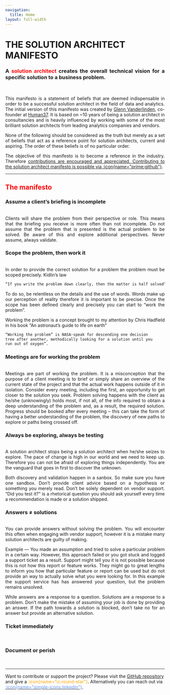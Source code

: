 ```yaml
---
navigation:
  title: Home
layout: full-width
---
```


# THE SOLUTION ARCHITECT MANIFESTO

<div style="text-align: justify;">

### A <span style="color:red"> solution architect </span> creates the overall technical vision for a specific solution to a business problem.

<br>

This manifesto is a statement of beliefs that are deemed indispensable in order to be a successful solution architect in the field of data and analytics. The initial version of this manifesto was created by [Glenn Vanderlinden](https://www.linkedin.com/in/glennvanderlinden/), co-founder at [Human37](https://human37.com). It is based on ~10 years of being a solution architect in consultancies and is heavily influenced by working with some of the most brilliant solution architects from leading analytics companies and vendors.

None of the following should be considered as the truth but merely as a set of beliefs that act as a reference point for solution architects, current and aspiring. The order of these beliefs is of no particular order.

The objective of this manifesto is to become a reference in the industry. Therefore <u>contributions are encouraged and appreciated. Contributing to the solution architect manifesto is possible via [:icon{name="prime:github"}](https://www.linkedin.com/in/glennvanderlinden/)</u>.

---

## <span style="color:red"> The manifesto </span>

### Assume a client’s briefing is incomplete

<br>
Clients will share the problem from their perspective or role. This means that the briefing you receive is more often than not incomplete. Do not assume that the problem that is presented is the actual problem to be solved. Be aware of this and explore additional perspectives. Never assume, always validate.

### Scope the problem, then work it

<br>
In order to provide the correct solution for a problem the problem must be scoped precisely.
Kidlin’s law

```md
“If you write the problem down clearly, then the matter is half solved”.
```

To do so, be relentless on the details and the use of words. Words make up our perception of reality therefore it is important to be precise. Once the scope has been defined clearly and precisely you can start to “work the problem”.

Working the problem is a concept brought to my attention by Chris Hadfield in his book “An astronaut’s guide to life on earth”

```md
“Working the problem” is NASA-speak for descending one decision
tree after another, methodically looking for a solution until you
run out of oxygen”.
```

### Meetings are for working the problem

<br>
Meetings are part of working the problem. It is a misconception that the purpose of a client meeting is to brief or simply share an overview of the current state of the project and that the actual work happens outside of it in isolation. Consider every meeting, including the first, an opportunity to get closer to the solution you seek. Problem solving happens with the client as he/she (unknowingly) holds most, if not all, of the info required to obtain a deep understanding of the problem and, as a result, the required solution. Progress should be booked after every meeting – this can take the form of having a better understanding of the problem, the discovery of new paths to explore or paths being crossed off.

### Always be exploring, always be testing

<br>
A solution architect stops being a solution architect when he/she seizes to explore. The pace of change is high in our world and we need to keep up. Therefore you can not be afraid of exploring things independently. You are the vanguard that goes in first to discover the unknown.

Both discovery and validation happen in a sanbox. So make sure you have one sandbox. Don’t provide client advice based on a hypothesis or something you merely read. Don’t be solely dependent on vendor support. “Did you test it?” is a rhetorical question you should ask yourself every time a recommendation is made or a solution shipped.

### Answers ≠ solutions

<br>
You can provide answers without solving the problem. You will encounter this often when engaging with vendor support, however it is a mistake many solution architects are guilty of making.

Example — You made an assumption and tried to solve a particular problem in a certain way. However, this approach failed or you got stuck and logged a support ticket as a result. Support might tell you it is not possible because this is not how this report or feature works. They might go to great lengths to inform you how that particular feature or report can be used but do not provide an way to actually solve what you were looking for. In this example the support service has has answered your question, but the problem remains unsolved.

While answers are a response to a question. Solutions are a response to a problem. Don’t make the mistake of assuming your job is done by providing an answer. If the path towards a solution is blocked, don’t take no for an answer but provide an alternative solution.

### Ticket immediately

<br>

### Document or perish

<br>

</div>

---

<div class="light-blue-block">

Want to contribute or support the project? Please visit the [GitHub repository](https://github.com/glnv/SAM-markdown) and give a <span style="color: orange"> :icon{name="ic:round-star"}</span>. Alternatively you can reach out via [<span style="color: CornflowerBlue"> :icon{name="simple-icons:linkedin"}</span>](https://www.linkedin.com/in/glennvanderlinden/).
